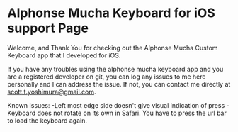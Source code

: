 # Alphonse Mucha Keyboard for iOS support Page
Welcome, and Thank You for checking out the Alphonse Mucha Custom Keyboard app that I developed for iOS.

If you have any troubles using the alphonse mucha keyboard app and you are a registered developer on git, you can log any issues to me here personally and I can address the issue. If not, you can contact me directly at scott.t.yoshimura@gmail.com.

Known Issues:
-Left most edge side doesn't give visual indication of press
-Keyboard does not rotate on its own in Safari. You have to press the url bar to load the keyboard again.
